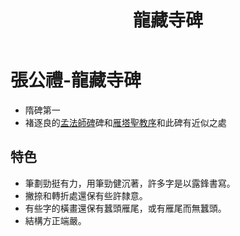 ﻿---
title: '龍藏寺碑'
tags: ['碑刻', '棍書']
order: 7
---

# 張公禮-龍藏寺碑
* 隋碑第一
* 褚逐良的[孟法師碑](./褚遂良-孟法師碑)碑和[雁塔聖教序](./褚遂良-雁塔聖教序)和此碑有近似之處

## 特色
* 筆劃勁挺有力，用筆勁健沉著，許多字是以露鋒書寫。
* 撇捺和轉折處還保有些許隸意。
* 有些字的橫畫還保有蠶頭雁尾，或有雁尾而無蠶頭。
* 結構方正端嚴。
